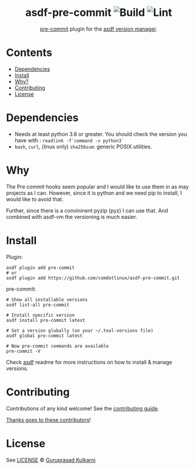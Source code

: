 <div align="center">

# asdf-pre-commit ![Build](https://github.com/comdotlinux/asdf-pre-commit/workflows/Build/badge.svg) ![Lint](https://github.com/comdotlinux/asdf-pre-commit/workflows/Lint/badge.svg)

[pre-commit](https://pre-commit.com/) plugin for the [asdf version manager](https://asdf-vm.com).

</div>

# Contents

- [Dependencies](#dependencies)
- [Install](#install)
- [Why?](#why)
- [Contributing](#contributing)
- [License](#license)

# Dependencies
- Needs at least python 3.6 or greater. You should check the version you have with : ```readlink -f`command -v python3` ```
- `bash`, `curl`, (linux only) `sha256sum`: generic POSIX utilities.

# Why
The Pre commit hooks seem popular and I would like to use them in as may projects as I can.
However, since it is python and we need pip to install, I would like to avoid that.

Further, since there is a convininent pyzip (pyz) I can use that.
And combined with asdf-vm the versioning is much easier.

# Install

Plugin:

```shell
asdf plugin add pre-commit
# or
asdf plugin add https://github.com/comdotlinux/asdf-pre-commit.git
```

pre-commit:

```shell
# Show all installable versions
asdf list-all pre-commit

# Install specific version
asdf install pre-commit latest

# Set a version globally (on your ~/.tool-versions file)
asdf global pre-commit latest

# Now pre-commit commands are available
pre-commit -V
```

Check [asdf](https://github.com/asdf-vm/asdf) readme for more instructions on how to
install & manage versions.

# Contributing

Contributions of any kind welcome! See the [contributing guide](contributing.md).

[Thanks goes to these contributors](https://github.com/comdotlinux/asdf-pre-commit/graphs/contributors)!

# License

See [LICENSE](LICENSE) © [Guruprasad Kulkarni](https://github.com/comdotlinux/)
